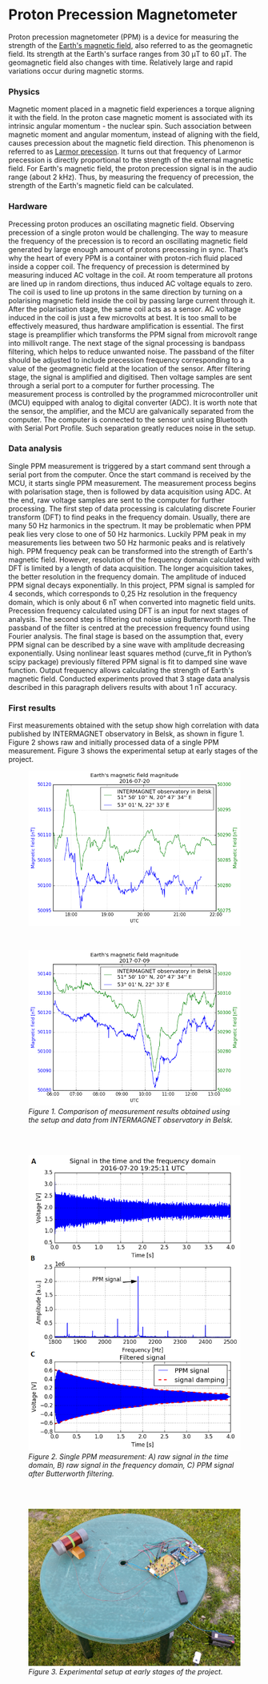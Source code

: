 # Proton Precession Magnetometer
Proton precession magnetometer (PPM) is a device for measuring the strength of the [Earth's magnetic field], also referred to as the geomagnetic field. Its strength at the Earth's surface ranges from 30 μT to 60 μT. The geomagnetic field also changes with time. Relatively large and rapid variations occur during magnetic storms.
### Physics
Magnetic moment placed in a magnetic field experiences a torque aligning it with the field. In the proton case magnetic moment is associated with its intrinsic angular momentum - the nuclear spin. Such association between magnetic moment and angular momentum, instead of aligning with the field, causes precession about the magnetic field direction. This phenomenon is referred to as [Larmor precession]. It turns out that frequency of Larmor precession is directly proportional to the strength of the external magnetic field. For Earth's magnetic field, the proton precession signal is in the audio range (about 2 kHz). Thus, by measuring the frequency of precession, the strength of the Earth's magnetic field can be calculated.
### Hardware
Precessing proton produces an oscillating magnetic field. Observing precession of a single proton would be challenging. The way to measure the frequency of the precession is to record an oscillating magnetic field generated by large enough amount of protons precessing in sync. That’s why the heart of every PPM is a container with proton-rich fluid placed inside a copper coil. The frequency of precession is determined by measuring induced AC voltage in the coil. At room temperature all protons are lined up in random directions, thus induced AC voltage equals to zero. The coil is used to line up protons in the same direction by turning on a polarising magnetic field inside the coil by passing large current through it. After the polarisation stage, the same coil acts as a sensor.
AC voltage induced in the coil is just a few microvolts at best. It is too small to be effectively measured, thus hardware amplification is essential. The first stage is preamplifier which transforms the PPM signal from microvolt range into millivolt range. The next stage of the signal processing is bandpass filtering, which helps to reduce unwanted noise. The passband of the filter should be adjusted to include precession frequency corresponding to a value of the geomagnetic field at the location of the sensor. After filtering stage, the signal is amplified and digitised. Then voltage samples are sent through a serial port to a computer for further processing. The measurement process is controlled by the programmed microcontroller unit (MCU) equipped with analog to digital converter (ADC). It is worth note that the sensor, the amplifier, and the MCU are galvanically separated from the computer. The computer is connected to the sensor unit using Bluetooth with Serial Port Profile. Such separation greatly reduces noise in the setup.
### Data analysis
Single PPM measurement is triggered by a start command sent through a serial port from the computer. Once the start command is received by the MCU, it starts single PPM measurement. The measurement process begins with polarisation stage, then is followed by data acquisition using ADC. At the end, raw voltage samples are sent to the computer for further processing. The first step of data processing is calculating discrete Fourier transform (DFT) to find peaks in the frequency domain. Usually, there are many 50 Hz harmonics in the spectrum. It may be problematic when PPM peak lies very close to one of 50 Hz harmonics. Luckily PPM peak in my measurements lies between two 50 Hz harmonic peaks and is relatively high. PPM frequency peak can be transformed into the strength of Earth's magnetic field. However, resolution of the frequency domain calculated with DFT is limited by a length of data acquisition. The longer acquisition takes, the better resolution in the frequency domain. The amplitude of induced PPM signal decays exponentially. In this project, PPM signal is sampled for 4 seconds, which corresponds to 0,25 Hz resolution in the frequency domain, which is only about 6 nT when converted into magnetic field units. Precession frequency calculated using DFT is an input for next stages of analysis. The second step is filtering out noise using Butterworth filter. The passband of the filter is centred at the precession frequency found using Fourier analysis. The final stage is based on the assumption that, every PPM signal can be described by a sine wave with amplitude decreasing exponentially. Using nonlinear least squares method (curve_fit in Python’s scipy package) previously filtered PPM signal is fit to damped sine wave function. Output frequency allows calculating the strength of Earth's magnetic field. Conducted experiments proved that 3 stage data analysis described in this paragraph delivers results with about 1 nT accuracy.
### First results
First measurements obtained with the setup show high correlation with data published by INTERMAGNET observatory in Belsk, as shown in figure 1. Figure 2 shows raw and initially processed data of a single PPM measurement. Figure 3 shows the experimental setup at early stages of the project.

<figure>
    <img src="images/20160720.png" alt="Single PPM measurement" title="2016-07-20">
</figure>
</br>
<figure>
    <img src="images/20170709.png" alt="Single PPM measurement" title="2017-07-09">
    <figcaption><i>Figure 1. Comparison of measurement results obtained using the setup and data from INTERMAGNET observatory in Belsk.</i></figcaption>
</figure>
</br>
</br>
<figure>
    <img src="images/20160720_192511_094_1_ABC.png" alt="Single PPM measurement" title="Single PPM measurement">
    <figcaption><i>Figure 2. Single PPM measurement: A) raw signal in the time domain, B) raw signal in the frequency domain, C) PPM signal after Butterworth filtering.</i></figcaption>
</figure>
</br>
</br>
<figure>
    <img src="images/ppm_setup.jpg" alt="Experimental setup" title="Experimental setup">
    <figcaption><i>Figure 3. Experimental setup at early stages of the project.</i></figcaption>
</figure>

   [Earth's magnetic field]: http://hyperphysics.phy-astr.gsu.edu/hbase/magnetic/MagEarth.html
   [Larmor precession]: http://hyperphysics.phy-astr.gsu.edu/hbase/Nuclear/larmor.html
